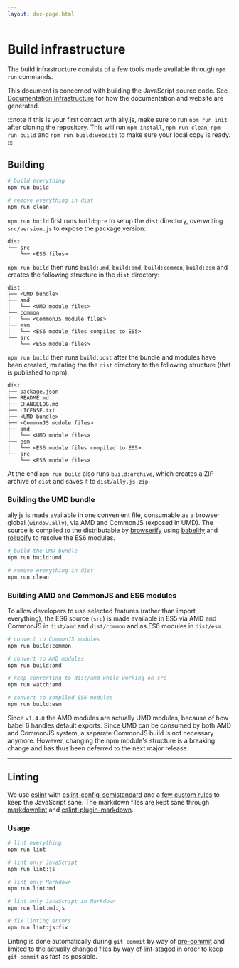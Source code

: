 ```yaml
---
layout: doc-page.html
---
```


# Build infrastructure

The build infrastructure consists of a few tools made available through `npm run` commands.

This document is concerned with building the JavaScript source code. See [Documentation Infrastructure](docs.md) for how the documentation and website are generated.

:::note
If this is your first contact with ally.js, make sure to run `npm run init` after cloning the repository. This will run `npm install`, `npm run clean`, `npm run build` and `npm run build:website` to make sure your local copy is ready.
:::


## Building

```sh
# build everything
npm run build

# remove everything in dist
npm run clean
```

`npm run build` first runs `build:pre` to setup the `dist` directory, overwriting `src/version.js` to expose the package version:

```text
dist
└── src
    └── <ES6 files>
```

`npm run build` then runs `build:umd`, `build:amd`, `build:common`, `build:esm` and creates the following structure in the `dist` directory:

```text
dist
├── <UMD bundle>
├── amd
│   └── <UMD module files>
└── common
│   └── <CommonJS module files>
└── esm
│   └── <ES6 module files compiled to ES5>
└── src
    └── <ES6 module files>
```

`npm run build` then runs `build:post` after the bundle and modules have been created, mutating the the `dist` directory to the following structure (that is published to npm):

```text
dist
├── package.json
├── README.md
├── CHANGELOG.md
├── LICENSE.txt
├── <UMD bundle>
├── <CommonJS module files>
├── amd
│   └── <UMD module files>
└── esm
│   └── <ES6 module files compiled to ES5>
└── src
    └── <ES6 module files>
```

At the end `npm run build` also runs `build:archive`, which creates a ZIP archive of `dist` and saves it to `dist/ally.js.zip`.


### Building the UMD bundle

ally.js is made available in one convenient file, consumable as a browser global (`window.ally`), via AMD and CommonJS (exposed in UMD). The source is compiled to the distributable by [browserify](https://github.com/substack/node-browserify) using [babelify](https://github.com/babel/babelify) and [rollupify](https://github.com/nolanlawson/rollupify/) to resolve the ES6 modules.

```sh
# build the UMD bundle
npm run build:umd

# remove everything in dist
npm run clean
```

### Building AMD and CommonJS and ES6 modules

To allow developers to use selected features (rather than import everything), the ES6 source (`src`) is made available in ES5 via AMD and CommonJS in `dist/amd` and `dist/common` and as ES6 modules in `dist/esm`.

```sh
# convert to CommonJS modules
npm run build:common

# convert to AMD modules
npm run build:amd

# keep converting to dist/amd while working on src
npm run watch:amd

# convert to compiled ES6 modules
npm run build:esm
```

Since `v1.4.0` the AMD modules are actually UMD modules, because of how babel 6 handles default exports. Since UMD can be consumed by both AMD and CommonJS system, a separate CommonJS build is not necessary anymore. However, changing the npm module's structure is a breaking change and has thus been deferred to the next major release.

---

## Linting

We use [eslint](https://github.com/eslint/eslint) with [eslint-config-semistandard](https://github.com/Flet/eslint-config-semistandard) and a [few custom rules](https://github.com/medialize/ally.js/blob/master/.eslintrc.js) to keep the JavaScript sane. The markdown files are kept sane through [markdownlint](https://github.com/DavidAnson/markdownlint) and [eslint-plugin-markdown](https://github.com/eslint/eslint-plugin-markdown).

### Usage

```sh
# lint everything
npm run lint

# lint only JavaScript
npm run lint:js

# lint only Markdown
npm run lint:md

# lint only JavaScript in Markdown
npm run lint:md:js

# fix linting errors
npm run lint:js:fix
```

Linting is done automatically during `git commit` by way of [pre-commit](https://www.npmjs.com/package/pre-commit) and limited to the actually changed files by way of [lint-staged](https://www.npmjs.com/package/lint-staged) in order to keep `git commit` as fast as possible.
